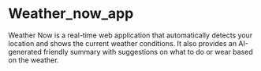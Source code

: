 # Weather_now_app
Weather Now is a real-time web application that automatically detects your location and shows the current weather conditions. It also provides an AI-generated friendly summary with suggestions on what to do or wear based on the weather. 
